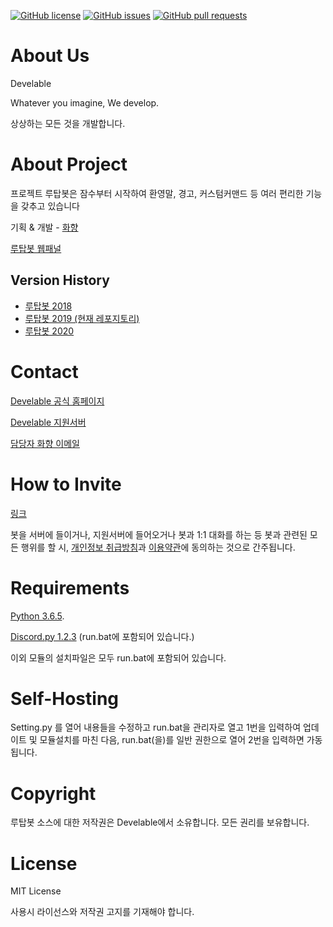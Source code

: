 [![GitHub license](https://img.shields.io/github/license/develable/Rutap-Bot-2019?style=for-the-badge)](https://github.com/develable/Rutap-Bot-2019) [![GitHub issues](https://img.shields.io/github/issues/develable/Rutap-Bot-2019?style=for-the-badge)](https://github.com/develable/Rutap-Bot-2019/issues) [![GitHub pull requests](https://img.shields.io/github/issues-pr/develable/Rutap-Bot-2019?style=for-the-badge)](https://github.com/develable/Rutap-Bot-2019/pulls) 

# About Us

Develable

Whatever you imagine, We develop.

상상하는 모든 것을 개발합니다.

# About Project

프로젝트 루탑봇은 잠수부터 시작하여 환영말, 경고, 커스텀커맨드 등 여러 편리한 기능을 갖추고 있습니다

기획 & 개발 - [화향](https://hwahyang.space)

[루탑봇 웹패널](https://rpanel.develable.xyz)

## Version History

- [루탑봇 2018](https://github.com/develable/Rutap-Bot-2018)
- [루탑봇 2019 (현재 레포지토리)](https://github.com/develable/Rutap-Bot-2019)
- [루탑봇 2020](https://github.com/develable/Rutap-Bot-2020)

# Contact

[Develable 공식 홈페이지](https://develable.xyz)

[Develable 지원서버](https://invite.gg/Develable)

[담당자 화향 이메일](mailto:hwahyang@develable.xyz)

# How to Invite

[링크](https://develable.xyz/invite)

봇을 서버에 들이거나, 지원서버에 들어오거나 봇과 1:1 대화를 하는 등 봇과 관련된 모든 행위를 할 시, [개인정보 취급방침](https://develable.xyz/post/67)과 [이용약관](https://develable.xyz/post/75)에 동의하는 것으로 간주됩니다.

# Requirements

[Python 3.6.5](https://www.python.org/downloads/release/python-365/).

[Discord.py 1.2.3](http://discordpy.readthedocs.io/en/latest/api.html) (run.bat에 포함되어 있습니다.)

이외 모듈의 설치파일은 모두 run.bat에 포함되어 있습니다.

# Self-Hosting

Setting.py 를 열어 내용들을 수정하고 run.bat을 관리자로 열고 1번을 입력하여 업데이트 및 모듈설치를 마친 다음, run.bat(을)를 일반 권한으로 열어 2번을 입력하면 가동됩니다.

# Copyright

루탑봇 소스에 대한 저작권은 Develable에서 소유합니다. 모든 권리를 보유합니다.

# License

MIT License

사용시 라이선스와 저작권 고지를 기재해야 합니다.
